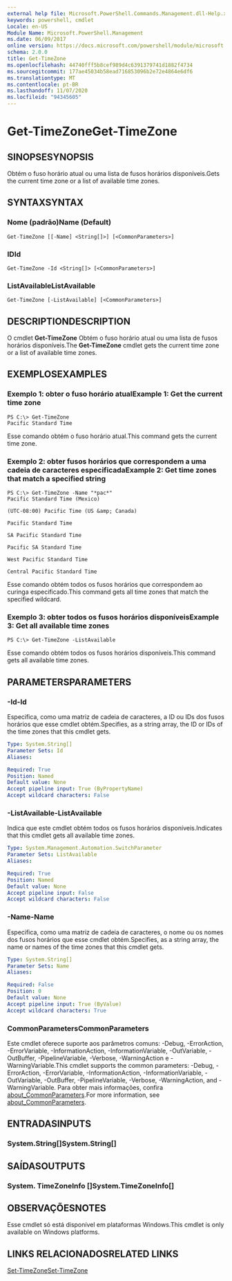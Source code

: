 ```yaml
---
external help file: Microsoft.PowerShell.Commands.Management.dll-Help.xml
keywords: powershell, cmdlet
Locale: en-US
Module Name: Microsoft.PowerShell.Management
ms.date: 06/09/2017
online version: https://docs.microsoft.com/powershell/module/microsoft.powershell.management/get-timezone?view=powershell-7&WT.mc_id=ps-gethelp
schema: 2.0.0
title: Get-TimeZone
ms.openlocfilehash: 44740fff5b8cef989d4c6391379741d1882f4734
ms.sourcegitcommit: 177ae45034b58ead716853096b2e72e4864e6df6
ms.translationtype: MT
ms.contentlocale: pt-BR
ms.lasthandoff: 11/07/2020
ms.locfileid: "94345605"
---
```

# <span data-ttu-id="32572-103">Get-TimeZone</span><span class="sxs-lookup"><span data-stu-id="32572-103">Get-TimeZone</span></span>

## <span data-ttu-id="32572-104">SINOPSE</span><span class="sxs-lookup"><span data-stu-id="32572-104">SYNOPSIS</span></span>
<span data-ttu-id="32572-105">Obtém o fuso horário atual ou uma lista de fusos horários disponíveis.</span><span class="sxs-lookup"><span data-stu-id="32572-105">Gets the current time zone or a list of available time zones.</span></span>

## <span data-ttu-id="32572-106">SYNTAX</span><span class="sxs-lookup"><span data-stu-id="32572-106">SYNTAX</span></span>

### <span data-ttu-id="32572-107">Nome (padrão)</span><span class="sxs-lookup"><span data-stu-id="32572-107">Name (Default)</span></span>

```
Get-TimeZone [[-Name] <String[]>] [<CommonParameters>]
```

### <span data-ttu-id="32572-108">ID</span><span class="sxs-lookup"><span data-stu-id="32572-108">Id</span></span>

```
Get-TimeZone -Id <String[]> [<CommonParameters>]
```

### <span data-ttu-id="32572-109">ListAvailable</span><span class="sxs-lookup"><span data-stu-id="32572-109">ListAvailable</span></span>

```
Get-TimeZone [-ListAvailable] [<CommonParameters>]
```

## <span data-ttu-id="32572-110">DESCRIPTION</span><span class="sxs-lookup"><span data-stu-id="32572-110">DESCRIPTION</span></span>

<span data-ttu-id="32572-111">O cmdlet **Get-TimeZone** Obtém o fuso horário atual ou uma lista de fusos horários disponíveis.</span><span class="sxs-lookup"><span data-stu-id="32572-111">The **Get-TimeZone** cmdlet gets the current time zone or a list of available time zones.</span></span>

## <span data-ttu-id="32572-112">EXEMPLOS</span><span class="sxs-lookup"><span data-stu-id="32572-112">EXAMPLES</span></span>

### <span data-ttu-id="32572-113">Exemplo 1: obter o fuso horário atual</span><span class="sxs-lookup"><span data-stu-id="32572-113">Example 1: Get the current time zone</span></span>

```
PS C:\> Get-TimeZone
Pacific Standard Time
```

<span data-ttu-id="32572-114">Esse comando obtém o fuso horário atual.</span><span class="sxs-lookup"><span data-stu-id="32572-114">This command gets the current time zone.</span></span>

### <span data-ttu-id="32572-115">Exemplo 2: obter fusos horários que correspondem a uma cadeia de caracteres especificada</span><span class="sxs-lookup"><span data-stu-id="32572-115">Example 2: Get time zones that match a specified string</span></span>

```
PS C:\> Get-TimeZone -Name "*pac*"
Pacific Standard Time (Mexico)

(UTC-08:00) Pacific Time (US &amp; Canada)

Pacific Standard Time

SA Pacific Standard Time

Pacific SA Standard Time

West Pacific Standard Time

Central Pacific Standard Time
```

<span data-ttu-id="32572-116">Esse comando obtém todos os fusos horários que correspondem ao curinga especificado.</span><span class="sxs-lookup"><span data-stu-id="32572-116">This command gets all time zones that match the specified wildcard.</span></span>

### <span data-ttu-id="32572-117">Exemplo 3: obter todos os fusos horários disponíveis</span><span class="sxs-lookup"><span data-stu-id="32572-117">Example 3: Get all available time zones</span></span>

```
PS C:\> Get-TimeZone -ListAvailable
```

<span data-ttu-id="32572-118">Esse comando obtém todos os fusos horários disponíveis.</span><span class="sxs-lookup"><span data-stu-id="32572-118">This command gets all available time zones.</span></span>

## <span data-ttu-id="32572-119">PARAMETERS</span><span class="sxs-lookup"><span data-stu-id="32572-119">PARAMETERS</span></span>

### <span data-ttu-id="32572-120">-Id</span><span class="sxs-lookup"><span data-stu-id="32572-120">-Id</span></span>

<span data-ttu-id="32572-121">Especifica, como uma matriz de cadeia de caracteres, a ID ou IDs dos fusos horários que esse cmdlet obtém.</span><span class="sxs-lookup"><span data-stu-id="32572-121">Specifies, as a string array, the ID or IDs of the time zones that this cmdlet gets.</span></span>

```yaml
Type: System.String[]
Parameter Sets: Id
Aliases:

Required: True
Position: Named
Default value: None
Accept pipeline input: True (ByPropertyName)
Accept wildcard characters: False
```

### <span data-ttu-id="32572-122">-ListAvailable</span><span class="sxs-lookup"><span data-stu-id="32572-122">-ListAvailable</span></span>

<span data-ttu-id="32572-123">Indica que este cmdlet obtém todos os fusos horários disponíveis.</span><span class="sxs-lookup"><span data-stu-id="32572-123">Indicates that this cmdlet gets all available time zones.</span></span>

```yaml
Type: System.Management.Automation.SwitchParameter
Parameter Sets: ListAvailable
Aliases:

Required: True
Position: Named
Default value: None
Accept pipeline input: False
Accept wildcard characters: False
```

### <span data-ttu-id="32572-124">-Name</span><span class="sxs-lookup"><span data-stu-id="32572-124">-Name</span></span>

<span data-ttu-id="32572-125">Especifica, como uma matriz de cadeia de caracteres, o nome ou os nomes dos fusos horários que esse cmdlet obtém.</span><span class="sxs-lookup"><span data-stu-id="32572-125">Specifies, as a string array, the name or names of the time zones that this cmdlet gets.</span></span>

```yaml
Type: System.String[]
Parameter Sets: Name
Aliases:

Required: False
Position: 0
Default value: None
Accept pipeline input: True (ByValue)
Accept wildcard characters: True
```

### <span data-ttu-id="32572-126">CommonParameters</span><span class="sxs-lookup"><span data-stu-id="32572-126">CommonParameters</span></span>

<span data-ttu-id="32572-127">Este cmdlet oferece suporte aos parâmetros comuns: -Debug, -ErrorAction, -ErrorVariable, -InformationAction, -InformationVariable, -OutVariable, -OutBuffer, -PipelineVariable, -Verbose, -WarningAction e -WarningVariable.</span><span class="sxs-lookup"><span data-stu-id="32572-127">This cmdlet supports the common parameters: -Debug, -ErrorAction, -ErrorVariable, -InformationAction, -InformationVariable, -OutVariable, -OutBuffer, -PipelineVariable, -Verbose, -WarningAction, and -WarningVariable.</span></span> <span data-ttu-id="32572-128">Para obter mais informações, confira [about_CommonParameters](https://go.microsoft.com/fwlink/?LinkID=113216).</span><span class="sxs-lookup"><span data-stu-id="32572-128">For more information, see [about_CommonParameters](https://go.microsoft.com/fwlink/?LinkID=113216).</span></span>

## <span data-ttu-id="32572-129">ENTRADAS</span><span class="sxs-lookup"><span data-stu-id="32572-129">INPUTS</span></span>

### <span data-ttu-id="32572-130">System.String[]</span><span class="sxs-lookup"><span data-stu-id="32572-130">System.String[]</span></span>

## <span data-ttu-id="32572-131">SAÍDAS</span><span class="sxs-lookup"><span data-stu-id="32572-131">OUTPUTS</span></span>

### <span data-ttu-id="32572-132">System. TimeZoneInfo []</span><span class="sxs-lookup"><span data-stu-id="32572-132">System.TimeZoneInfo[]</span></span>

## <span data-ttu-id="32572-133">OBSERVAÇÕES</span><span class="sxs-lookup"><span data-stu-id="32572-133">NOTES</span></span>

<span data-ttu-id="32572-134">Esse cmdlet só está disponível em plataformas Windows.</span><span class="sxs-lookup"><span data-stu-id="32572-134">This cmdlet is only available on Windows platforms.</span></span>

## <span data-ttu-id="32572-135">LINKS RELACIONADOS</span><span class="sxs-lookup"><span data-stu-id="32572-135">RELATED LINKS</span></span>

[<span data-ttu-id="32572-136">Set-TimeZone</span><span class="sxs-lookup"><span data-stu-id="32572-136">Set-TimeZone</span></span>](Set-TimeZone.md)

